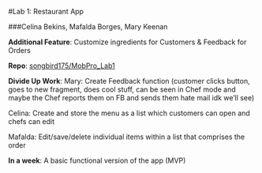 #Lab 1: Restaurant App

###Celina Bekins, Mafalda Borges, Mary Keenan

**Additional Feature**: Customize ingredients for Customers & Feedback for Orders

**Repo**: [songbird175/MobPro_Lab1](https://github.com/songbird175/MobPro_Lab1)

**Divide Up Work**: 
Mary: Create Feedback function (customer clicks button, goes to new fragment, does cool stuff, can be seen in Chef mode and maybe the Chef reports them on FB and sends them hate mail idk we’ll see)

Celina: Create and store the menu as a list which customers can open and chefs can edit

Mafalda: Edit/save/delete individual items within a list that comprises the order


**In a week**: A basic functional version of the app (MVP)